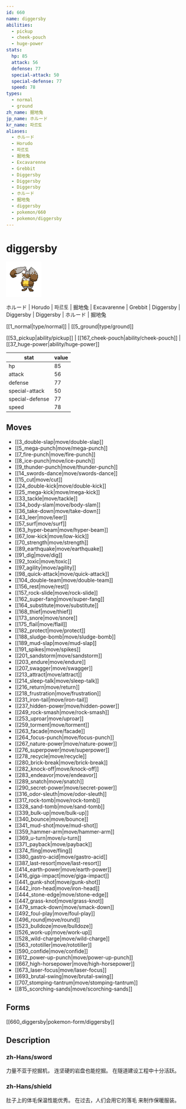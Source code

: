 ```yaml
---
id: 660
name: diggersby
abilities:
  - pickup
  - cheek-pouch
  - huge-power
stats:
  hp: 85
  attack: 56
  defense: 77
  special-attack: 50
  special-defense: 77
  speed: 78
types:
  - normal
  - ground
zh_name: 掘地兔
jp_name: ホルード
kr_name: 파르토
aliases:
  - ホルード
  - Horudo
  - 파르토
  - 掘地兔
  - Excavarenne
  - Grebbit
  - Diggersby
  - Diggersby
  - Diggersby
  - ホルード
  - 掘地兔
  - diggersby
  - pokemon/660
  - pokemon/diggersby
---
```

# diggersby

![](https://raw.githubusercontent.com/PokeAPI/sprites/master/sprites/pokemon/660.png)

ホルード | Horudo | 파르토 | 掘地兔 | Excavarenne | Grebbit | Diggersby | Diggersby | Diggersby | ホルード | 掘地兔

[[1_normal|type/normal]] | [[5_ground|type/ground]]

[[53_pickup|ability/pickup]] | [[167_cheek-pouch|ability/cheek-pouch]] | [[37_huge-power|ability/huge-power]]

|stat|value|
|---|---|
|hp|85|
|attack|56|
|defense|77|
|special-attack|50|
|special-defense|77|
|speed|78|


## Moves

- [[3_double-slap|move/double-slap]]
- [[5_mega-punch|move/mega-punch]]
- [[7_fire-punch|move/fire-punch]]
- [[8_ice-punch|move/ice-punch]]
- [[9_thunder-punch|move/thunder-punch]]
- [[14_swords-dance|move/swords-dance]]
- [[15_cut|move/cut]]
- [[24_double-kick|move/double-kick]]
- [[25_mega-kick|move/mega-kick]]
- [[33_tackle|move/tackle]]
- [[34_body-slam|move/body-slam]]
- [[36_take-down|move/take-down]]
- [[43_leer|move/leer]]
- [[57_surf|move/surf]]
- [[63_hyper-beam|move/hyper-beam]]
- [[67_low-kick|move/low-kick]]
- [[70_strength|move/strength]]
- [[89_earthquake|move/earthquake]]
- [[91_dig|move/dig]]
- [[92_toxic|move/toxic]]
- [[97_agility|move/agility]]
- [[98_quick-attack|move/quick-attack]]
- [[104_double-team|move/double-team]]
- [[156_rest|move/rest]]
- [[157_rock-slide|move/rock-slide]]
- [[162_super-fang|move/super-fang]]
- [[164_substitute|move/substitute]]
- [[168_thief|move/thief]]
- [[173_snore|move/snore]]
- [[175_flail|move/flail]]
- [[182_protect|move/protect]]
- [[188_sludge-bomb|move/sludge-bomb]]
- [[189_mud-slap|move/mud-slap]]
- [[191_spikes|move/spikes]]
- [[201_sandstorm|move/sandstorm]]
- [[203_endure|move/endure]]
- [[207_swagger|move/swagger]]
- [[213_attract|move/attract]]
- [[214_sleep-talk|move/sleep-talk]]
- [[216_return|move/return]]
- [[218_frustration|move/frustration]]
- [[231_iron-tail|move/iron-tail]]
- [[237_hidden-power|move/hidden-power]]
- [[249_rock-smash|move/rock-smash]]
- [[253_uproar|move/uproar]]
- [[259_torment|move/torment]]
- [[263_facade|move/facade]]
- [[264_focus-punch|move/focus-punch]]
- [[267_nature-power|move/nature-power]]
- [[276_superpower|move/superpower]]
- [[278_recycle|move/recycle]]
- [[280_brick-break|move/brick-break]]
- [[282_knock-off|move/knock-off]]
- [[283_endeavor|move/endeavor]]
- [[289_snatch|move/snatch]]
- [[290_secret-power|move/secret-power]]
- [[316_odor-sleuth|move/odor-sleuth]]
- [[317_rock-tomb|move/rock-tomb]]
- [[328_sand-tomb|move/sand-tomb]]
- [[339_bulk-up|move/bulk-up]]
- [[340_bounce|move/bounce]]
- [[341_mud-shot|move/mud-shot]]
- [[359_hammer-arm|move/hammer-arm]]
- [[369_u-turn|move/u-turn]]
- [[371_payback|move/payback]]
- [[374_fling|move/fling]]
- [[380_gastro-acid|move/gastro-acid]]
- [[387_last-resort|move/last-resort]]
- [[414_earth-power|move/earth-power]]
- [[416_giga-impact|move/giga-impact]]
- [[441_gunk-shot|move/gunk-shot]]
- [[442_iron-head|move/iron-head]]
- [[444_stone-edge|move/stone-edge]]
- [[447_grass-knot|move/grass-knot]]
- [[479_smack-down|move/smack-down]]
- [[492_foul-play|move/foul-play]]
- [[496_round|move/round]]
- [[523_bulldoze|move/bulldoze]]
- [[526_work-up|move/work-up]]
- [[528_wild-charge|move/wild-charge]]
- [[563_rototiller|move/rototiller]]
- [[590_confide|move/confide]]
- [[612_power-up-punch|move/power-up-punch]]
- [[667_high-horsepower|move/high-horsepower]]
- [[673_laser-focus|move/laser-focus]]
- [[693_brutal-swing|move/brutal-swing]]
- [[707_stomping-tantrum|move/stomping-tantrum]]
- [[815_scorching-sands|move/scorching-sands]]

## Forms



[[660_diggersby|pokemon-form/diggersby]]

## Description

### zh-Hans/sword

力量不亚于挖掘机，
连坚硬的岩盘也能挖掘。
在隧道建设工程中十分活跃。

### zh-Hans/shield

肚子上的体毛保温性能优秀。
在过去，人们会用它的落毛
来制作保暖服装。

